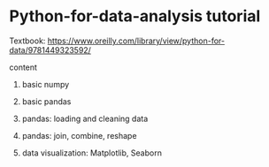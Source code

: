 # Python-for-data-analysis tutorial
Textbook: https://www.oreilly.com/library/view/python-for-data/9781449323592/

content

1. basic numpy

2. basic pandas

3. pandas: loading and cleaning data

4. pandas: join, combine, reshape

5. data visualization: Matplotlib, Seaborn
